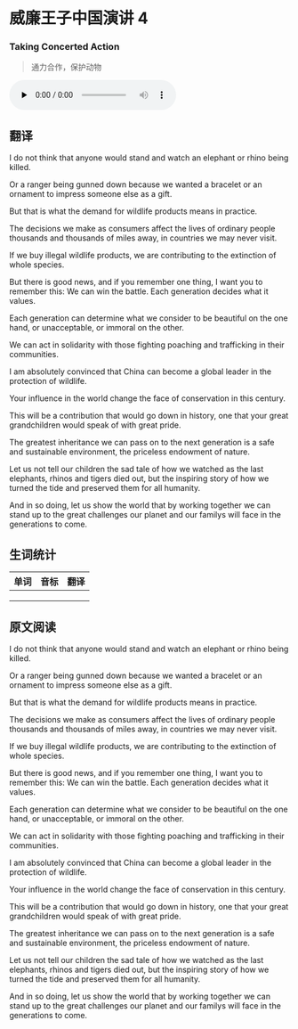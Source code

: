 # 威廉王子中国演讲 4
### Taking Concerted Action
>通力合作，保护动物

<audio id="audio" controls="" controlsList="nodownload" oncontextmenu="return false" preload="none">
    <source id="mp3" src="../audio/2019-May/Taking Concerted Action.mp3">
</audio>

## 翻译
I do not think that anyone would stand and watch an elephant or rhino being killed.

Or a ranger being gunned down because we wanted a bracelet or an ornament to impress someone else as a gift.

But that is what the demand for wildlife products means in practice.

The decisions we make as consumers affect the lives of ordinary people thousands and thousands of miles away, in countries we may never visit.

If we buy illegal wildlife products, we are contributing to the extinction of whole species.

But there is good news, and if you remember one thing, I want you to remember this: We can win the battle. Each generation decides what it values.

Each generation can determine what we consider to be beautiful on the one hand, or unacceptable, or immoral on the other.

We can act in solidarity with those fighting poaching and trafficking in their communities.

I am absolutely convinced that China can become a global leader in the protection of wildlife.

Your influence in the world change the face of conservation in this century.

This will be a contribution that would go down in history, one that your great grandchildren would speak of with great pride.

The greatest inheritance we can pass on to the next generation is a safe and sustainable environment, the priceless endowment of nature.

Let us not tell our children the sad tale of how we watched as the last elephants, rhinos and tigers died out, but the inspiring story of how we turned the tide and preserved them for all humanity.

And in so doing, let us show the world that by working together we can stand up to the great challenges our planet and our familys will face in the generations to come.

## 生词统计
| 单词 | 音标 | 翻译 |
|-|-|-|
|  |  |  |
|  |  |  |
|  |  |  |

## 原文阅读
I do not think that anyone would stand and watch an elephant or rhino being killed.

Or a ranger being gunned down because we wanted a bracelet or an ornament to impress someone else as a gift.

But that is what the demand for wildlife products means in practice.

The decisions we make as consumers affect the lives of ordinary people thousands and thousands of miles away, in countries we may never visit.

If we buy illegal wildlife products, we are contributing to the extinction of whole species.

But there is good news, and if you remember one thing, I want you to remember this: We can win the battle. Each generation decides what it values.

Each generation can determine what we consider to be beautiful on the one hand, or unacceptable, or immoral on the other.

We can act in solidarity with those fighting poaching and trafficking in their communities.

I am absolutely convinced that China can become a global leader in the protection of wildlife.

Your influence in the world change the face of conservation in this century.

This will be a contribution that would go down in history, one that your great grandchildren would speak of with great pride.

The greatest inheritance we can pass on to the next generation is a safe and sustainable environment, the priceless endowment of nature.

Let us not tell our children the sad tale of how we watched as the last elephants, rhinos and tigers died out, but the inspiring story of how we turned the tide and preserved them for all humanity.

And in so doing, let us show the world that by working together we can stand up to the great challenges our planet and our familys will face in the generations to come.
